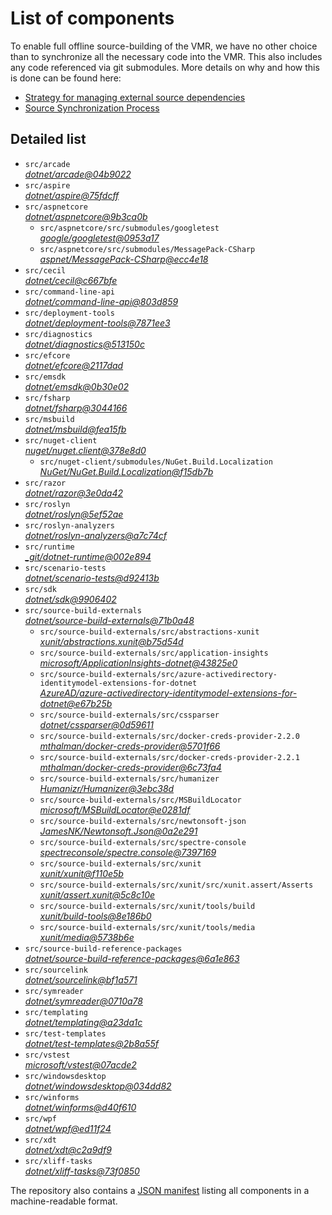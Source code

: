 ﻿# List of components

To enable full offline source-building of the VMR, we have no other choice than to synchronize all the necessary code into the VMR. This also includes any code referenced via git submodules. More details on why and how this is done can be found here:
- [Strategy for managing external source dependencies](src/arcade/Documentation/UnifiedBuild/VMR-Strategy-For-External-Source.md)
- [Source Synchronization Process](src/arcade/Documentation/UnifiedBuild/VMR-Design-And-Operation.md#source-synchronization-process)

## Detailed list

<!-- component list beginning -->
- `src/arcade`  
*[dotnet/arcade@04b9022](https://github.com/dotnet/arcade/tree/04b9022eba9c184a8036328af513c22e6949e8b6)*
- `src/aspire`  
*[dotnet/aspire@75fdcff](https://github.com/dotnet/aspire/tree/75fdcff28495bdd643f6323133a7d411df71ab70)*
- `src/aspnetcore`  
*[dotnet/aspnetcore@9b3ca0b](https://github.com/dotnet/aspnetcore/tree/9b3ca0b29a32cce87ec14d6c707d406e52834412)*
    - `src/aspnetcore/src/submodules/googletest`  
    *[google/googletest@0953a17](https://github.com/google/googletest/tree/0953a17a4281fc26831da647ad3fcd5e21e6473b)*
    - `src/aspnetcore/src/submodules/MessagePack-CSharp`  
    *[aspnet/MessagePack-CSharp@ecc4e18](https://github.com/aspnet/MessagePack-CSharp/tree/ecc4e18ad7a0c7db51cd7e3d2997a291ed01444d)*
- `src/cecil`  
*[dotnet/cecil@c667bfe](https://github.com/dotnet/cecil/tree/c667bfea9cdbc5b5493e49e7ddc8dd635a217891)*
- `src/command-line-api`  
*[dotnet/command-line-api@803d859](https://github.com/dotnet/command-line-api/tree/803d8598f98fb4efd94604b32627ee9407f246db)*
- `src/deployment-tools`  
*[dotnet/deployment-tools@7871ee3](https://github.com/dotnet/deployment-tools/tree/7871ee378dce87b64d930d4f33dca9c888f4034d)*
- `src/diagnostics`  
*[dotnet/diagnostics@513150c](https://github.com/dotnet/diagnostics/tree/513150c2f25077b1fcb194407e53c433c975f39b)*
- `src/efcore`  
*[dotnet/efcore@2117dad](https://github.com/dotnet/efcore/tree/2117dad117bad4a8581d3d0bbe699fe569c67b37)*
- `src/emsdk`  
*[dotnet/emsdk@0b30e02](https://github.com/dotnet/emsdk/tree/0b30e0253a0d7c47a99cecd51b0d5ff5c83ad1df)*
- `src/fsharp`  
*[dotnet/fsharp@3044166](https://github.com/dotnet/fsharp/tree/3044166cd923167204853d1d9f975bc26864f86f)*
- `src/msbuild`  
*[dotnet/msbuild@fea15fb](https://github.com/dotnet/msbuild/tree/fea15fbd1fdb509ee69db79420c6cc10044b6b09)*
- `src/nuget-client`  
*[nuget/nuget.client@378e8d0](https://github.com/nuget/nuget.client/tree/378e8d0ac789cb47df720849986bb26ce6690c66)*
    - `src/nuget-client/submodules/NuGet.Build.Localization`  
    *[NuGet/NuGet.Build.Localization@f15db7b](https://github.com/NuGet/NuGet.Build.Localization/tree/f15db7b7c6f5affbea268632ef8333d2687c8031)*
- `src/razor`  
*[dotnet/razor@3e0da42](https://github.com/dotnet/razor/tree/3e0da42f82553178744daf61795b51326084251f)*
- `src/roslyn`  
*[dotnet/roslyn@5ef52ae](https://github.com/dotnet/roslyn/tree/5ef52ae33a88c3ae0d3a037054cb66ea7eaaf902)*
- `src/roslyn-analyzers`  
*[dotnet/roslyn-analyzers@a7c74cf](https://github.com/dotnet/roslyn-analyzers/tree/a7c74cf887abe4a38240bc4ead0b221d9d42434f)*
- `src/runtime`  
*[_git/dotnet-runtime@002e894](https://dev.azure.com/dnceng/internal/_git/dotnet-runtime/?version=GC002e894b34e678524323398e11c1485f9fd5c5dd)*
- `src/scenario-tests`  
*[dotnet/scenario-tests@d92413b](https://github.com/dotnet/scenario-tests/tree/d92413b87d36250859d8cb51ff69a03b5f5c4cab)*
- `src/sdk`  
*[dotnet/sdk@9906402](https://github.com/dotnet/sdk/tree/9906402eca6800ae0c996ae07abbc220b4213317)*
- `src/source-build-externals`  
*[dotnet/source-build-externals@71b0a48](https://github.com/dotnet/source-build-externals/tree/71b0a48963717f08dc2d3d26527a2587316170fc)*
    - `src/source-build-externals/src/abstractions-xunit`  
    *[xunit/abstractions.xunit@b75d54d](https://github.com/xunit/abstractions.xunit/tree/b75d54d73b141709f805c2001b16f3dd4d71539d)*
    - `src/source-build-externals/src/application-insights`  
    *[microsoft/ApplicationInsights-dotnet@43825e0](https://github.com/microsoft/ApplicationInsights-dotnet/tree/43825e06a22cdfb702fc199a7ba99a7d541d48c6)*
    - `src/source-build-externals/src/azure-activedirectory-identitymodel-extensions-for-dotnet`  
    *[AzureAD/azure-activedirectory-identitymodel-extensions-for-dotnet@e67b25b](https://github.com/AzureAD/azure-activedirectory-identitymodel-extensions-for-dotnet/tree/e67b25be77532af9ba405670b34b4d263d505fde)*
    - `src/source-build-externals/src/cssparser`  
    *[dotnet/cssparser@0d59611](https://github.com/dotnet/cssparser/tree/0d59611784841735a7778a67aa6e9d8d000c861f)*
    - `src/source-build-externals/src/docker-creds-provider-2.2.0`  
    *[mthalman/docker-creds-provider@5701f66](https://github.com/mthalman/docker-creds-provider/tree/5701f6667c1fbd805684857baaa860383bbdfed7)*
    - `src/source-build-externals/src/docker-creds-provider-2.2.1`  
    *[mthalman/docker-creds-provider@6c73fa4](https://github.com/mthalman/docker-creds-provider/tree/6c73fa4784795ae07f49305a057abf5c473d2adb)*
    - `src/source-build-externals/src/humanizer`  
    *[Humanizr/Humanizer@3ebc38d](https://github.com/Humanizr/Humanizer/tree/3ebc38de585fc641a04b0e78ed69468453b0f8a1)*
    - `src/source-build-externals/src/MSBuildLocator`  
    *[microsoft/MSBuildLocator@e0281df](https://github.com/microsoft/MSBuildLocator/tree/e0281df33274ac3c3e22acc9b07dcb4b31d57dc0)*
    - `src/source-build-externals/src/newtonsoft-json`  
    *[JamesNK/Newtonsoft.Json@0a2e291](https://github.com/JamesNK/Newtonsoft.Json/tree/0a2e291c0d9c0c7675d445703e51750363a549ef)*
    - `src/source-build-externals/src/spectre-console`  
    *[spectreconsole/spectre.console@7397169](https://github.com/spectreconsole/spectre.console/tree/7397169a2757dc3657598bdea4ac222c0f283425)*
    - `src/source-build-externals/src/xunit`  
    *[xunit/xunit@f110e5b](https://github.com/xunit/xunit/tree/f110e5bee5dfd4c08339587c9c3df9292fcb597c)*
    - `src/source-build-externals/src/xunit/src/xunit.assert/Asserts`  
    *[xunit/assert.xunit@5c8c10e](https://github.com/xunit/assert.xunit/tree/5c8c10e085eb42f39f2fe0b40c94bf56649eb0a4)*
    - `src/source-build-externals/src/xunit/tools/build`  
    *[xunit/build-tools@8e186b0](https://github.com/xunit/build-tools/tree/8e186b0f8e398796e75453f3f18952b06d29fdfd)*
    - `src/source-build-externals/src/xunit/tools/media`  
    *[xunit/media@5738b6e](https://github.com/xunit/media/tree/5738b6e86f08e0389c4392b939c20e3eca2d9822)*
- `src/source-build-reference-packages`  
*[dotnet/source-build-reference-packages@6a1e863](https://github.com/dotnet/source-build-reference-packages/tree/6a1e86367923914589bda2244eb2321b97523c33)*
- `src/sourcelink`  
*[dotnet/sourcelink@bf1a571](https://github.com/dotnet/sourcelink/tree/bf1a5712940d4eb08d9640b70bc0a2e065da4ac7)*
- `src/symreader`  
*[dotnet/symreader@0710a78](https://github.com/dotnet/symreader/tree/0710a7892d89999956e8808c28e9dd0512bd53f3)*
- `src/templating`  
*[dotnet/templating@a23da1c](https://github.com/dotnet/templating/tree/a23da1c15c737b5e121650cfa5a86805e74e34fc)*
- `src/test-templates`  
*[dotnet/test-templates@2b8a55f](https://github.com/dotnet/test-templates/tree/2b8a55f3d3f380ae10d2c2f4d0974c92727ccc22)*
- `src/vstest`  
*[microsoft/vstest@07acde2](https://github.com/microsoft/vstest/tree/07acde22b65497e72de145d57167b83609a7f7fb)*
- `src/windowsdesktop`  
*[dotnet/windowsdesktop@034dd82](https://github.com/dotnet/windowsdesktop/tree/034dd829270c33a1b5130a7c4255b921967d5793)*
- `src/winforms`  
*[dotnet/winforms@d40f610](https://github.com/dotnet/winforms/tree/d40f610b8305c08c35b72021c28693eb80a301d0)*
- `src/wpf`  
*[dotnet/wpf@ed11f24](https://github.com/dotnet/wpf/tree/ed11f24619eae4faf42119e27b1aedc6a2b33a78)*
- `src/xdt`  
*[dotnet/xdt@c2a9df9](https://github.com/dotnet/xdt/tree/c2a9df9c1867454039a1223cef1c090359e33646)*
- `src/xliff-tasks`  
*[dotnet/xliff-tasks@73f0850](https://github.com/dotnet/xliff-tasks/tree/73f0850939d96131c28cf6ea6ee5aacb4da0083a)*
<!-- component list end -->

The repository also contains a [JSON manifest](https://github.com/dotnet/dotnet/blob/main/src/source-manifest.json) listing all components in a machine-readable format.
